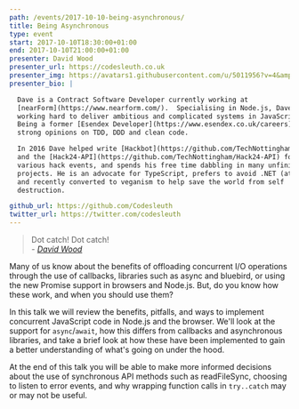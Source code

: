 ```yaml
---
path: /events/2017-10-10-being-asynchronous/
title: Being Asynchronous
type: event
start: 2017-10-10T18:30:00+01:00
end: 2017-10-10T21:00:00+01:00
presenter: David Wood
presenter_url: https://codesleuth.co.uk
presenter_img: https://avatars1.githubusercontent.com/u/5011956?v=4&amp;u=ee852ded4742bdd76f7605018d443d28a426c985
presenter_bio: |

  Dave is a Contract Software Developer currently working at
  [nearForm](https://www.nearform.com/).  Specialising in Node.js, Dave is
  working hard to deliver ambitious and complicated systems in JavaScript.
  Being a former [Esendex Developer](https://www.esendex.co.uk/careers), he has
  strong opinions on TDD, DDD and clean code.

  In 2016 Dave helped write [Hackbot](https://github.com/TechNottingham/Hackbot)
  and the [Hack24-API](https://github.com/TechNottingham/Hack24-API) for use at
  various hack events, and spends his free time dabbling in many unfinished
  projects. He is an advocate for TypeScript, prefers to avoid .NET (at last),
  and recently converted to veganism to help save the world from self
  destruction.

github_url: https://github.com/Codesleuth
twitter_url: https://twitter.com/codesleuth
---
```


> Dot catch! Dot catch!<br />- _[David Wood](https://twitter.com/codesleuth/)_

Many of us know about the benefits of offloading concurrent I/O operations
through the use of callbacks, libraries such as async and bluebird, or using the
new Promise support in browsers and Node.js. But, do you know how these work,
and when you should use them?

In this talk we will review the benefits, pitfalls, and ways to implement
concurrent JavaScript code in Node.js and the browser. We'll look at the support
for `async`/`await`, how this differs from callbacks and asynchronous libraries,
and take a brief look at how these have been implemented to gain a better
understanding of what's going on under the hood.

At the end of this talk you will be able to make more informed decisions about
the use of synchronous API methods such as readFileSync, choosing to listen to
error events, and why wrapping function calls in `try..catch` may or
may not be useful.
